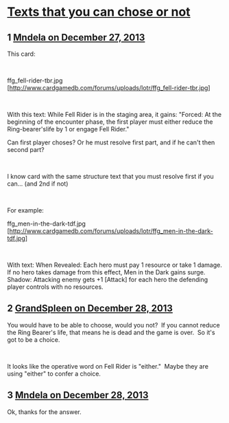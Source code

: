 # [Texts that you can chose or not](https://community.fantasyflightgames.com/topic/95832-texts-that-you-can-chose-or-not/)

## 1 [Mndela on December 27, 2013](https://community.fantasyflightgames.com/topic/95832-texts-that-you-can-chose-or-not/?do=findComment&comment=939503)

This card:

 

ffg_fell-rider-tbr.jpg [http://www.cardgamedb.com/forums/uploads/lotr/ffg_fell-rider-tbr.jpg]

 

With this text: While Fell Rider is in the staging area, it gains: "Forced: At the beginning of the encounter phase, the first player must either reduce the Ring-bearer'slife by 1 or engage Fell Rider."   
 

Can first player choses? Or he must resolve first part, and if he can't then second part?

 

I know card with the same structure text that you must resolve first if you can... (and 2nd if not)

 

For example:

ffg_men-in-the-dark-tdf.jpg [http://www.cardgamedb.com/forums/uploads/lotr/ffg_men-in-the-dark-tdf.jpg]

 

With text: When Revealed: Each hero must pay 1 resource or take 1 damage. If no hero takes damage from this effect, Men in the Dark gains surge.
Shadow: Attacking enemy gets +1 [Attack] for each hero the defending player controls with no resources.   

## 2 [GrandSpleen on December 28, 2013](https://community.fantasyflightgames.com/topic/95832-texts-that-you-can-chose-or-not/?do=findComment&comment=939662)

You would have to be able to choose, would you not?  If you cannot reduce the Ring Bearer's life, that means he is dead and the game is over.  So it's got to be a choice.

 

It looks like the operative word on Fell Rider is "either."  Maybe they are using "either" to confer a choice.

## 3 [Mndela on December 28, 2013](https://community.fantasyflightgames.com/topic/95832-texts-that-you-can-chose-or-not/?do=findComment&comment=939761)

Ok, thanks for the answer.

